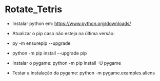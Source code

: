 # Rotate_Tetris

* Instalar python em: https://www.python.org/downloads/
* Atualizar o pip caso não esteja na última versão: 
* py -m ensurepip --upgrade
* python -m pip install --upgrade pip

* Instalar o pygame: 
python -m pip install -U pygame

* Testar a instalação da pygame:
python -m pygame.examples.aliens
